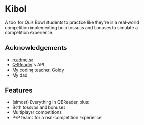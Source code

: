 # Kibol

A tool for Quiz Bowl students to practice like they're in a real-world competition implementing both tossups and bonuses to simulate a competition experience.


## Acknowledgements

- [readme.so](https://readme.so)
- [QBReader](https://www.qbreader.org/)'s API
- My coding teacher, Goldy
- My dad

## Features

- (almost) Everything in QBReader, plus:
- Both tossups and bonuses
- Multiplayer competitions
- PvP teams for a real-competition experience

